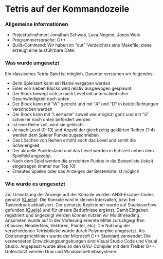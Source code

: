 # Tetris auf der Kommandozeile

### Allgemeine Informationen
- Projektteilnehmer: Jonathan Schwab, Luca Negron, Jonas Weis
- Programmiersprache: C++
- Build-Command: Wir haben im "out"-Verzeichnis eine Makefile, diese erzeugt eine ausführbare Datei

### Was wurde umgesetzt
Ein klassisches Tetris-Spiel ist möglich. Darunter verstehen wir folgendes:
- Beim Spielstart kann ein Name vergeben werden
- Einer von sieben Blocks wird relativ ausgewogen gespawnt
- Der Block bewegt sich je nach Level mit unterschiedlicher Geschwindigkeit nach unten
- Der Block kann mit "W" gedreht und mit "A" und "D" in beide Richtungen verschoben werden
- Der Block kann mit "Leertaste" soweit wie möglich ganz und mit "S" schneller nach unten befördert werden
- Ist eine Reihe voll, wird sie gelöscht
- Je nach Level (0-10) und Anzahl der gleichzeitig geklärten Reihen (1-4) werden dem Spieler Punkte zugeschrieben
- Das Löschen von Reihen erhöht auch das Level und somit die Schwierigkeit
- Der aktuelle Punktestand und das Level werden in Echtzeit neben dem Spielfeld angezeigt
- Nach dem Spiel werden die erreichten Punkte in die Bestenliste (lokal) eingetragen (immer nur Top 10)
- Erneutes Spielen oder das Anzeigen der Bestenliste ist möglich


### Wie wurde es umgesetzt
Zur Umsetzung der Anzeige auf der Konsole wurden ANSI-Escape-Codes genutzt ([Quelle](https://solarianprogrammer.com/2019/04/08/c-programming-ansi-escape-codes-windows-macos-linux-terminals/)). Die Konsole wird in kleinen Intervallen, bzw. 
bei Tastendruck aktualisiert. 
Der genutzte Keylistener wurde auf Stackoverflow gefunden ([Quelle](https://stackoverflow.com/a/67038432)) und für unsere Bedürfnisse ergänzt.
Damit Eingaben registriert und angezeigt werden können nutzen wir Multithreading.
Ansonsten wurde auf in der Vorlesung erlernte Mittel zurückgegriffen (Klassen, Headerfiles, Vektoren, Pointer, etc). 
Die Nutzung der verschiedenen Tetrisblöcke wurde durch Polymorphie umgesetzt. 
Als Codierungsrichtlinien wurde der Microsoft C++ Standard verwendet. Die verwendeten Entwicklungsumgebungen sind Visual Studio Code und Visual Studio. Angepasst wurde alles an den GNU-Compiler mit dem Treiber G++. Unterstützt werden Unix und Windowsbetriebssysteme.
